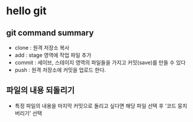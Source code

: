 # hello git

## git command summary

- clone : 원격 저장소 복사
- add : stage 영역에 작업 파일 추가
- commit : 세이브, 스테이지 영역의 파일들을 가지고 커밋(save)를 만들 수 있다
- push : 원격 저장소에 커밋을 업로드 한다.

## 파일의 내용 되돌리기
- 특정 파일의 내용을 마지막 커밋으로 돌리고 싶다면 해당 파일 선택 후 '코드 뭉치 버리기' 선택